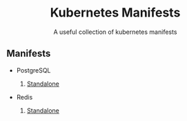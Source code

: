 <h1 align="center">Kubernetes Manifests</h1>

<p align="center">
    A useful collection of kubernetes manifests
</p>

## Manifests

- PostgreSQL

  1. [Standalone](./postgresql/README.md)

- Redis

  1. [Standalone](./redis/README.md)
